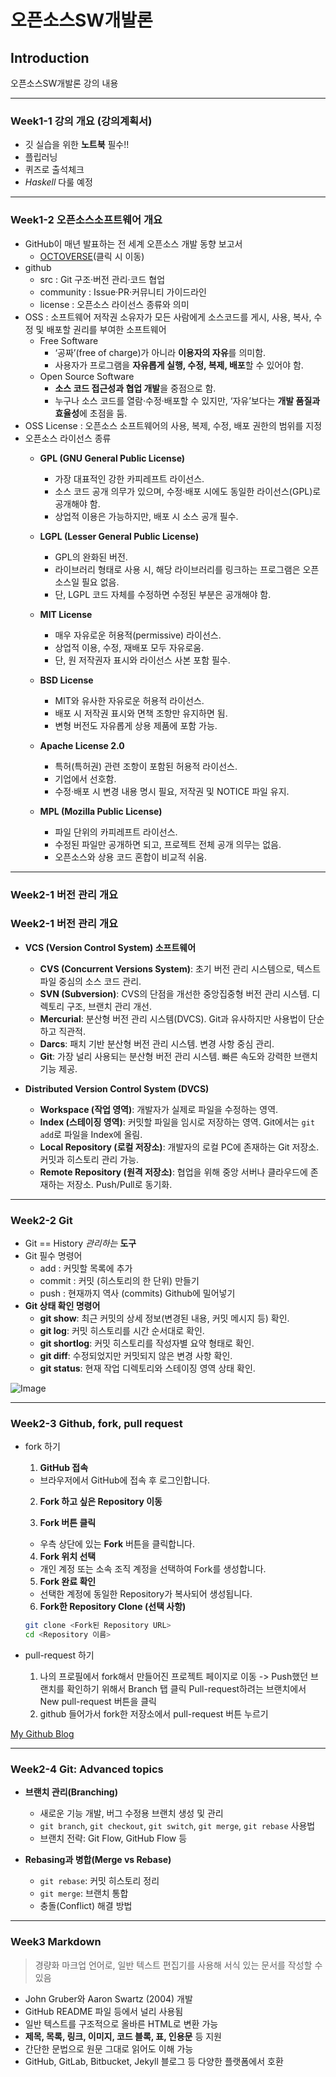 
# **오픈소스SW개발론**

## Introduction
오픈소스SW개발론 강의 내용

-------------
### Week1-1 강의 개요 (강의계획서)
* 깃 실습을 위한 **노트북** 필수!!
* 플립러닝
* 퀴즈로 출석체크
* _Haskell_ 다룰 예정

-------------
### Week1-2 오픈소스소프트웨어 개요
* GitHub이 매년 발표하는 전 세계 오픈소스 개발 동향 보고서
  * [OCTOVERSE](https://octoverse.github.com/)(클릭 시 이동)
* github
  * src : Git 구조·버전 관리·코드 협업
  * community : Issue·PR·커뮤니티 가이드라인
  * license : 오픈소스 라이선스 종류와 의미
* OSS : 소프트웨어 저작권 소유자가 모든 사람에게 소스코드를 게시, 사용, 복사, 수정 및 배포할 권리를 부여한 소프트웨어
  * Free Software
    * ‘공짜’(free of charge)가 아니라 **이용자의 자유**를 의미함.
    * 사용자가 프로그램을 **자유롭게 실행, 수정, 복제, 배포**할 수 있어야 함.
  * Open Source Software
    * **소스 코드 접근성과 협업 개발**을 중점으로 함.
    * 누구나 소스 코드를 열람·수정·배포할 수 있지만, ‘자유’보다는 **개발 품질과 효율성**에 초점을 둠.
* OSS License : 오픈소스 소프트웨어의 사용, 복제, 수정, 배포 권한의 범위를 지정
* 오픈소스 라이선스 종류
  * **GPL (GNU General Public License)**
    * 가장 대표적인 강한 카피레프트 라이선스.
    * 소스 코드 공개 의무가 있으며, 수정·배포 시에도 동일한 라이선스(GPL)로 공개해야 함.
    * 상업적 이용은 가능하지만, 배포 시 소스 공개 필수.

  * **LGPL (Lesser General Public License)**
    * GPL의 완화된 버전.
    * 라이브러리 형태로 사용 시, 해당 라이브러리를 링크하는 프로그램은 오픈소스일 필요 없음.
    * 단, LGPL 코드 자체를 수정하면 수정된 부분은 공개해야 함.

  * **MIT License**
    * 매우 자유로운 허용적(permissive) 라이선스.
    * 상업적 이용, 수정, 재배포 모두 자유로움.
    * 단, 원 저작권자 표시와 라이선스 사본 포함 필수.

  * **BSD License**
    * MIT와 유사한 자유로운 허용적 라이선스.
    * 배포 시 저작권 표시와 면책 조항만 유지하면 됨.
    * 변형 버전도 자유롭게 상용 제품에 포함 가능.

  * **Apache License 2.0**
    * 특허(특허권) 관련 조항이 포함된 허용적 라이선스.
    * 기업에서 선호함.
    * 수정·배포 시 변경 내용 명시 필요, 저작권 및 NOTICE 파일 유지.

  * **MPL (Mozilla Public License)**
    * 파일 단위의 카피레프트 라이선스.
    * 수정된 파일만 공개하면 되고, 프로젝트 전체 공개 의무는 없음.
    * 오픈소스와 상용 코드 혼합이 비교적 쉬움.


-------------
### Week2-1 버전 관리 개요
### Week2-1 버전 관리 개요

* **VCS (Version Control System) 소프트웨어**  
  * **CVS (Concurrent Versions System)**: 초기 버전 관리 시스템으로, 텍스트 파일 중심의 소스 코드 관리.  
  * **SVN (Subversion)**: CVS의 단점을 개선한 중앙집중형 버전 관리 시스템. 디렉토리 구조, 브랜치 관리 개선.  
  * **Mercurial**: 분산형 버전 관리 시스템(DVCS). Git과 유사하지만 사용법이 단순하고 직관적.  
  * **Darcs**: 패치 기반 분산형 버전 관리 시스템. 변경 사항 중심 관리.  
  * **Git**: 가장 널리 사용되는 분산형 버전 관리 시스템. 빠른 속도와 강력한 브랜치 기능 제공.  

* **Distributed Version Control System (DVCS)**  
  * **Workspace (작업 영역)**: 개발자가 실제로 파일을 수정하는 영역.  
  * **Index (스테이징 영역)**: 커밋할 파일을 임시로 저장하는 영역. Git에서는 `git add`로 파일을 Index에 올림.  
  * **Local Repository (로컬 저장소)**: 개발자의 로컬 PC에 존재하는 Git 저장소. 커밋과 히스토리 관리 가능.  
  * **Remote Repository (원격 저장소)**: 협업을 위해 중앙 서버나 클라우드에 존재하는 저장소. Push/Pull로 동기화.


-------------
### Week2-2 Git
* Git == History _관리하는_ **도구**
* Git 필수 명령어
  * add : 커밋할 목록에 추가
  * commit : 커밋 (히스토리의 한 단위) 만들기
  * push : 현재까지 역사 (commits) Github에 밀어넣기
* **Git 상태 확인 명령어**  
  * **git show**: 최근 커밋의 상세 정보(변경된 내용, 커밋 메시지 등) 확인.  
  * **git log**: 커밋 히스토리를 시간 순서대로 확인.  
  * **git shortlog**: 커밋 히스토리를 작성자별 요약 형태로 확인.  
  * **git diff**: 수정되었지만 커밋되지 않은 변경 사항 확인.  
  * **git status**: 현재 작업 디렉토리와 스테이징 영역 상태 확인.


![Image](https://cheris8.github.io/assets/images/ETC/GIT/git_structure.png)

-------------
### Week2-3 Github, fork, pull request
* fork 하기
  1. **GitHub 접속**  
    - 브라우저에서 GitHub에 접속 후 로그인합니다.

  2. **Fork 하고 싶은 Repository 이동**  

  3. **Fork 버튼 클릭**  
    - 우측 상단에 있는 **Fork** 버튼을 클릭합니다.

  4. **Fork 위치 선택**  
    - 개인 계정 또는 소속 조직 계정을 선택하여 Fork를 생성합니다.

  5. **Fork 완료 확인**  
    - 선택한 계정에 동일한 Repository가 복사되어 생성됩니다.

  6. **Fork한 Repository Clone (선택 사항)**  
    ```bash
    git clone <Fork된 Repository URL>
    cd <Repository 이름>

* pull-request 하기
  1. 나의 프로필에서 fork해서 만들어진 프로젝트 페이지로 이동 -> Push했던 브랜치를 확인하기 위해서 Branch 탭 클릭 Pull-request하려는 브랜치에서 New pull-request 버튼을 클릭
  2. github 들어가서 fork한 저장소에서 pull-request 버튼 누르기

[My Github Blog](https://github.com/spring-is-me)

-------------------
### Week2-4 Git: Advanced topics

* **브랜치 관리(Branching)**
  - 새로운 기능 개발, 버그 수정용 브랜치 생성 및 관리
  - `git branch`, `git checkout`, `git switch`, `git merge`, `git rebase` 사용법
  - 브랜치 전략: Git Flow, GitHub Flow 등

* **Rebasing과 병합(Merge vs Rebase)**
  - `git rebase`: 커밋 히스토리 정리
  - `git merge`: 브랜치 통합
  - 충돌(Conflict) 해결 방법

-------------
### Week3     Markdown
> 경량화 마크업 언어로, 일반 텍스트 편집기를 사용해 서식 있는 문서를 작성할 수 있음  
* John Gruber와 Aaron Swartz (2004) 개발  
* GitHub README 파일 등에서 널리 사용됨  
* 일반 텍스트를 구조적으로 올바른 HTML로 변환 가능  
* **제목, 목록, 링크, 이미지, 코드 블록, 표, 인용문** 등 지원  
* 간단한 문법으로 원문 그대로 읽어도 이해 가능  
* GitHub, GitLab, Bitbucket, Jekyll 블로그 등 다양한 플랫폼에서 호환  

